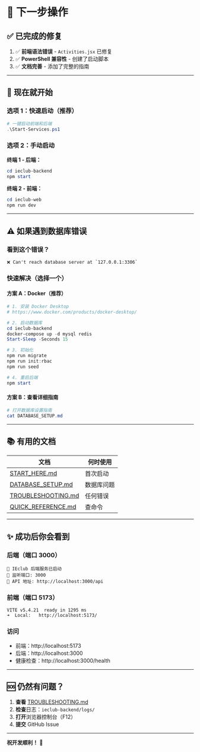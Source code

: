 # 🎯 下一步操作

## ✅ 已完成的修复

1. ✅ **前端语法错误** - `Activities.jsx` 已修复
2. ✅ **PowerShell 兼容性** - 创建了启动脚本
3. ✅ **文档完善** - 添加了完整的指南

---

## 🚀 现在就开始

### 选项 1：快速启动（推荐）

```powershell
# 一键启动前端和后端
.\Start-Services.ps1
```

### 选项 2：手动启动

**终端 1 - 后端：**
```powershell
cd ieclub-backend
npm start
```

**终端 2 - 前端：**
```powershell
cd ieclub-web
npm run dev
```

---

## ⚠️ 如果遇到数据库错误

### 看到这个错误？
```
❌ Can't reach database server at `127.0.0.1:3306`
```

### 快速解决（选择一个）

#### 方案 A：Docker（推荐）
```powershell
# 1. 安装 Docker Desktop
# https://www.docker.com/products/docker-desktop/

# 2. 启动数据库
cd ieclub-backend
docker-compose up -d mysql redis
Start-Sleep -Seconds 15

# 3. 初始化
npm run migrate
npm run init:rbac
npm run seed

# 4. 重启后端
npm start
```

#### 方案 B：查看详细指南
```powershell
# 打开数据库设置指南
cat DATABASE_SETUP.md
```

---

## 📚 有用的文档

| 文档 | 何时使用 |
|------|----------|
| [START_HERE.md](START_HERE.md) | 首次启动 |
| [DATABASE_SETUP.md](DATABASE_SETUP.md) | 数据库问题 |
| [TROUBLESHOOTING.md](TROUBLESHOOTING.md) | 任何错误 |
| [QUICK_REFERENCE.md](QUICK_REFERENCE.md) | 查命令 |

---

## ✨ 成功后你会看到

### 后端（端口 3000）
```
🚀 IEclub 后端服务已启动
📍 监听端口: 3000
🔗 API 地址: http://localhost:3000/api
```

### 前端（端口 5173）
```
VITE v5.4.21  ready in 1295 ms
➜  Local:   http://localhost:5173/
```

### 访问
- 前端：http://localhost:5173
- 后端：http://localhost:3000
- 健康检查：http://localhost:3000/health

---

## 🆘 仍然有问题？

1. **查看** [TROUBLESHOOTING.md](TROUBLESHOOTING.md)
2. **检查**日志：`ieclub-backend/logs/`
3. **打开**浏览器控制台（F12）
4. **提交** GitHub Issue

---

**祝开发顺利！** 🚀


